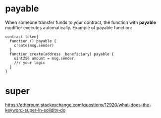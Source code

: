 # payable
When someone transfer funds to your contract, the function with **payable** modifier executes automatically. Example of payable function:
```
contract token{ 
  function () payable {
    create(msg.sender)
  }
  function create(address _beneficiary) payable {
    uint256 amount = msg.sender;
    /// your logic
  }
}
```

# super
https://ethereum.stackexchange.com/questions/12920/what-does-the-keyword-super-in-solidity-do
